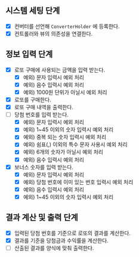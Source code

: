 ## 시스템 세팅 단계
- [x] 컨버터를 선언해 `ConverterHolder` 에 등록한다.
- [x] 컨트롤러와 뷰의 의존성을 연결한다.

## 정보 입력 단계
- [x] 로또 구매에 사용되는 금액을 입력 받는다.
  - [x] 예외) 문자 입력시 예외 처리
  - [x] 예외) 음수 입력시 예외 처리
  - [x] 예외) 1000원 단위가 아닐시 예외 처리
- [x] 로또를 구매한다.
- [X] 로또 구매 내역을 출력한다.
- [ ] 당첨 번호를 입력 받는다.
  - [x] 예외) 문자 입력시 예외 처리
  - [x] 예외) 1~45 이외의 숫자 입력시 예외 처리
  - [x] 예외) 중복 되는 숫자 입력시 예외 처리
  - [x] 예외) 쉼표(,) 이외의 특수 문자 사용시 예외 처리
  - [x] 예외) 6개의 숫자가 아닐시 예외 처리
  - [x] 예외) 음수 입력시 예외 처리
- [x] 보너스 숫자를 입력 받는다.
  - [x] 예외) 문자 입력시 예외 처리
  - [x] 예외) 당첨 번호에 이미 있는 번호 입력시 예외 처리
  - [x] 예외) 음수 입력시 예외 처리
  - [x] 예외) 1~45 이외의 숫자 입력시 예외 처리

## 결과 계산 및 출력 단계
- [x] 입력된 당첨 번호를 기준으로 로또의 결과를 계산한다.
- [x] 결과를 기준을 당첨금과 수익률을 계산한다.
- [ ] 산출된 결과를 양식에 맞춰 출력한다.